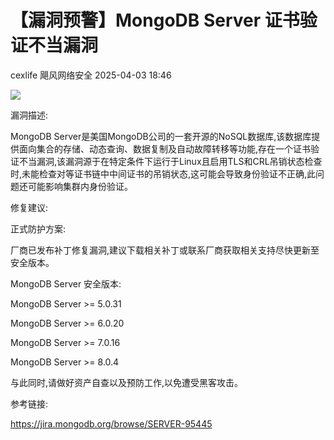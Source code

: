 #  【漏洞预警】MongoDB Server 证书验证不当漏洞   
cexlife  飓风网络安全   2025-04-03 18:46  
  
![](https://mmbiz.qpic.cn/mmbiz_png/ibhQpAia4xu03cu5OQ7MPibAXGHuEFMlq9jRMn85ia506dTC7Yjy2VibbDQ0eiazhPHpUCu18jMBtd40BVzcpfDShEGA/640?wx_fmt=png&from=appmsg "")  
  
漏洞描述:  
  
MongoDB Server是美国MongoDB公司的一套开源的NoSQL数据库,该数据库提供面向集合的存储、动态查询、数据复制及自动故障转移等功能,存在一个证书验证不当漏洞,该漏洞源于在特定条件下运行于Linux且启用TLS和CRL吊销状态检查时,未能检查对等证书链中中间证书的吊销状态,这可能会导致身份验证不正确,此问题还可能影响集群内身份验证。  
  
修复建议:  
  
正式防护方案:  
  
厂商已发布补丁修复漏洞,建议下载相关补丁或联系厂商获取相关支持尽快更新至安全版本。  
  
MongoDB Server 安全版本:  
  
MongoDB Server >= 5.0.31  
  
MongoDB Server >= 6.0.20  
  
MongoDB Server >= 7.0.16  
  
MongoDB Server >= 8.0.4  
  
与此同时,请做好资产自查以及预防工作,以免遭受黑客攻击。  
  
参考链接:  
  
https://jira.mongodb.org/browse/SERVER-95445  
  
  
